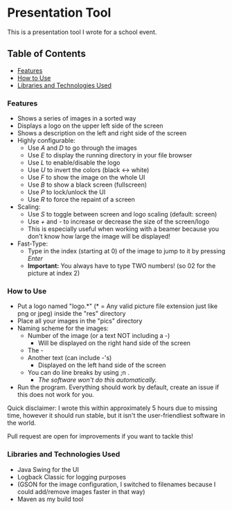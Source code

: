 # Presentation Tool

This is a presentation tool I wrote for a school event. 

## Table of Contents

- [Features](#features)
- [How to Use](#how-to-use)
- [Libraries and Technologies Used](#libraries-and-technologies-used)

### Features

- Shows a series of images in a sorted way
- Displays a logo on the upper left side of the screen
- Shows a description on the left and right side of the screen
- Highly configurable:
    - Use *A* and *D* to go through the images
    - Use *E* to display the running directory in your file browser
    - Use *L* to enable/disable the logo
    - Use *U* to invert the colors (black <-> white)
    - Use *F* to show the image on the whole UI 
    - Use *B* to show a black screen (fullscreen)
    - Use *P* to lock/unlock the UI
    - Use *R* to force the repaint of a screen
- Scaling:
    - Use *S* to toggle between screen and logo scaling (default: screen)
    - Use *+* and *-* to increase or decrease the size of the screen/logo
    - This is especially useful when working with a beamer because you don't know how large
       the image will be displayed!
- Fast-Type:
    - Type in the index (starting at 0) of the image to jump to it by pressing *Enter*
    - **Important:** You always have to type TWO numbers! (so 02 for the picture at index 2)

### How to Use

- Put a logo named "logo.\*" (\* = Any valid picture file extension just like png or jpeg) inside the "res" directory
- Place all your images in the "pics" directory
- Naming scheme for the images:
    - Number of the image (or a text NOT including a -)
        - Will be displayed on the right hand side of the screen
    - The -
    - Another text (can include -'s)
        - Displayed on the left hand side of the screen
    - You can do line breaks by using ;n .
        - *The software won't do this automatically.*
- Run the program. Everything should work by default, create an issue if this does not work for you.

Quick disclaimer: I wrote this within approximately 5 hours due to
missing time, however it should run stable, but it isn't the user-friendliest
software in the world. 

Pull request are open for improvements if you want to tackle this!


### Libraries and Technologies Used

- Java Swing for the UI
- Logback Classic for logging purposes
- (GSON for the image configuration, I switched to filenames
    because I could add/remove images faster in that way)
- Maven as my build tool    

 